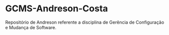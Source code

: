 # GCMS-Andreson-Costa
Repositório de Andreson
 referente a disciplina  de Gerência de Configuração e Mudança de Software.

